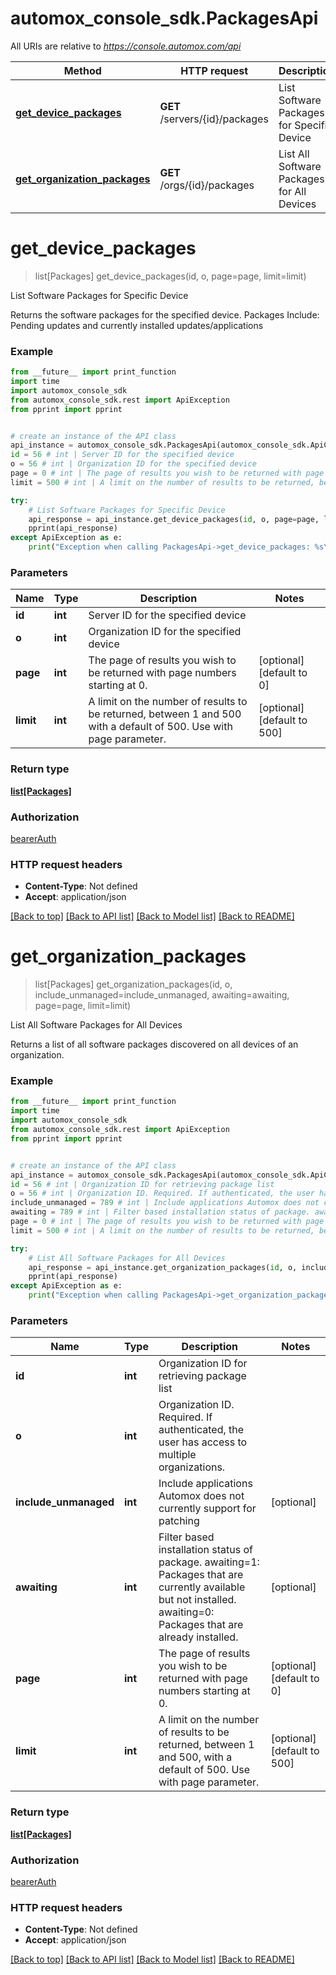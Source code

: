 # automox_console_sdk.PackagesApi

All URIs are relative to *https://console.automox.com/api*

Method | HTTP request | Description
------------- | ------------- | -------------
[**get_device_packages**](PackagesApi.md#get_device_packages) | **GET** /servers/{id}/packages | List Software Packages for Specific Device
[**get_organization_packages**](PackagesApi.md#get_organization_packages) | **GET** /orgs/{id}/packages | List All Software Packages for All Devices

# **get_device_packages**
> list[Packages] get_device_packages(id, o, page=page, limit=limit)

List Software Packages for Specific Device

Returns the software packages for the specified device. Packages Include: Pending updates and currently installed updates/applications

### Example
```python
from __future__ import print_function
import time
import automox_console_sdk
from automox_console_sdk.rest import ApiException
from pprint import pprint


# create an instance of the API class
api_instance = automox_console_sdk.PackagesApi(automox_console_sdk.ApiClient(configuration))
id = 56 # int | Server ID for the specified device
o = 56 # int | Organization ID for the specified device
page = 0 # int | The page of results you wish to be returned with page numbers starting at 0. (optional) (default to 0)
limit = 500 # int | A limit on the number of results to be returned, between 1 and 500 with a default of 500. Use with page parameter. (optional) (default to 500)

try:
    # List Software Packages for Specific Device
    api_response = api_instance.get_device_packages(id, o, page=page, limit=limit)
    pprint(api_response)
except ApiException as e:
    print("Exception when calling PackagesApi->get_device_packages: %s\n" % e)
```

### Parameters

Name | Type | Description  | Notes
------------- | ------------- | ------------- | -------------
 **id** | **int**| Server ID for the specified device | 
 **o** | **int**| Organization ID for the specified device | 
 **page** | **int**| The page of results you wish to be returned with page numbers starting at 0. | [optional] [default to 0]
 **limit** | **int**| A limit on the number of results to be returned, between 1 and 500 with a default of 500. Use with page parameter. | [optional] [default to 500]

### Return type

[**list[Packages]**](Packages.md)

### Authorization

[bearerAuth](../README.md#bearerAuth)

### HTTP request headers

 - **Content-Type**: Not defined
 - **Accept**: application/json

[[Back to top]](#) [[Back to API list]](../README.md#documentation-for-api-endpoints) [[Back to Model list]](../README.md#documentation-for-models) [[Back to README]](../README.md)

# **get_organization_packages**
> list[Packages] get_organization_packages(id, o, include_unmanaged=include_unmanaged, awaiting=awaiting, page=page, limit=limit)

List All Software Packages for All Devices

Returns a list of all software packages discovered on all devices of an organization.

### Example
```python
from __future__ import print_function
import time
import automox_console_sdk
from automox_console_sdk.rest import ApiException
from pprint import pprint


# create an instance of the API class
api_instance = automox_console_sdk.PackagesApi(automox_console_sdk.ApiClient(configuration))
id = 56 # int | Organization ID for retrieving package list
o = 56 # int | Organization ID. Required. If authenticated, the user has access to multiple organizations.
include_unmanaged = 789 # int | Include applications Automox does not currently support for patching (optional)
awaiting = 789 # int | Filter based installation status of package. awaiting=1:  Packages that are currently available but not installed. awaiting=0:  Packages that are already installed. (optional)
page = 0 # int | The page of results you wish to be returned with page numbers starting at 0. (optional) (default to 0)
limit = 500 # int | A limit on the number of results to be returned, between 1 and 500, with a default of 500. Use with page parameter. (optional) (default to 500)

try:
    # List All Software Packages for All Devices
    api_response = api_instance.get_organization_packages(id, o, include_unmanaged=include_unmanaged, awaiting=awaiting, page=page, limit=limit)
    pprint(api_response)
except ApiException as e:
    print("Exception when calling PackagesApi->get_organization_packages: %s\n" % e)
```

### Parameters

Name | Type | Description  | Notes
------------- | ------------- | ------------- | -------------
 **id** | **int**| Organization ID for retrieving package list | 
 **o** | **int**| Organization ID. Required. If authenticated, the user has access to multiple organizations. | 
 **include_unmanaged** | **int**| Include applications Automox does not currently support for patching | [optional] 
 **awaiting** | **int**| Filter based installation status of package. awaiting&#x3D;1:  Packages that are currently available but not installed. awaiting&#x3D;0:  Packages that are already installed. | [optional] 
 **page** | **int**| The page of results you wish to be returned with page numbers starting at 0. | [optional] [default to 0]
 **limit** | **int**| A limit on the number of results to be returned, between 1 and 500, with a default of 500. Use with page parameter. | [optional] [default to 500]

### Return type

[**list[Packages]**](Packages.md)

### Authorization

[bearerAuth](../README.md#bearerAuth)

### HTTP request headers

 - **Content-Type**: Not defined
 - **Accept**: application/json

[[Back to top]](#) [[Back to API list]](../README.md#documentation-for-api-endpoints) [[Back to Model list]](../README.md#documentation-for-models) [[Back to README]](../README.md)

